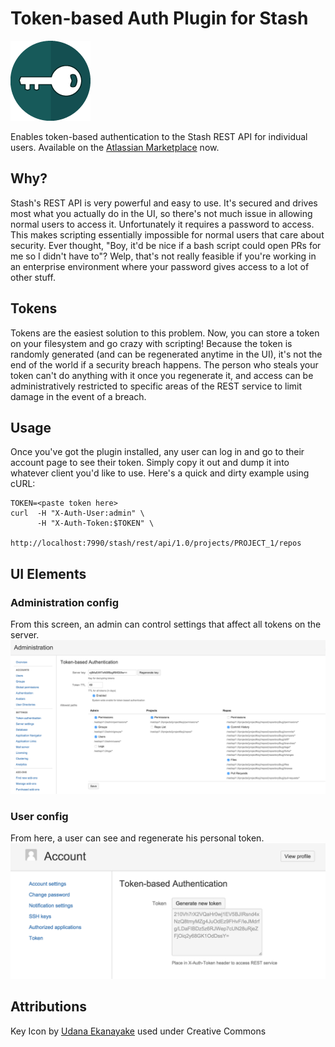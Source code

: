 # Token-based Auth Plugin for Stash

![Key](/src/main/resources/images/pluginIcon.png?raw=true)

Enables token-based authentication to the Stash REST API for individual users. Available on the [Atlassian Marketplace](https://marketplace.atlassian.com/plugins/com.thundermoose.plugins.stash-token-auth) now.

## Why?

Stash's REST API is very powerful and easy to use. It's secured and drives most what you actually do in the UI, so there's not much issue in allowing normal users to access it. Unfortunately it requires a password to access. This makes scripting essentially impossible for normal users that care about security. Ever thought, "Boy, it'd be nice if a bash script could open PRs for me so I didn't have to"? Welp, that's not really feasible if you're working in an enterprise environment where your password gives access to a lot of other stuff.

## Tokens
Tokens are the easiest solution to this problem. Now, you can store a token on your filesystem and go crazy with scripting! Because the token is randomly generated (and can be regenerated anytime in the UI), it's not the end of the world if a security breach happens. The person who steals your token can't do anything with it once you regenerate it, and access can be administratively restricted to specific areas of the REST service to limit damage in  the event of a breach.

## Usage

Once you've got the plugin installed, any user can log in and go to their account page to see their token. Simply copy it out and dump it into whatever client you'd like to use. Here's a quick and dirty example using cURL:

```
TOKEN=<paste token here>
curl  -H "X-Auth-User:admin" \
      -H "X-Auth-Token:$TOKEN" \
      http://localhost:7990/stash/rest/api/1.0/projects/PROJECT_1/repos

```

## UI Elements

### Administration config

From this screen, an admin can control settings that affect all tokens on the server.
![Admin Screenshot](/src/main/resources/images/screenshot-admin.png?raw=true)

### User config

From here, a user can see and regenerate his personal token.
![User Screenshot](/src/main/resources/images/screenshot-user.png?raw=true)

## Attributions

Key Icon by [Udana Ekanayake](https://www.iconfinder.com/ekanayake) used under Creative Commons
